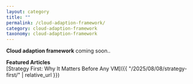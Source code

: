 ```yaml
---
layout: category
title: ""
permalink: /cloud-adaption-framework/
category: cloud-adaption-framework
taxonomy: cloud-adaption-framework
---
```

**Cloud adaption framework** coming soon..

**Featured Articles**<br>
[Strategy First: Why It Matters Before Any VM]({{ "/2025/08/08/strategy-first/" | relative_url }})

